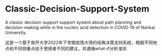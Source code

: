 # Classic-Decision-Support-System
A classic decision support support system about path planning and decision-making while in the nucleic acid detection in COVID-19 of Nankai University.

这是一个基于南开大学2022年下学期疫情大筛的经典决策支持系统，根据不同地点和不同侧重点给于使用者不同的建议，并遵循what-if分析准则
